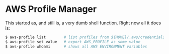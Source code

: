 # AWS Profile Manager

This started as, and still is, a very dumb shell function.
Right now all it does is:

```bash
$ aws-profile list        # list profiles from ${HOME}/.aws/credentials
$ aws-profile set value   # export AWS_PROFILE as some value
$ aws-profile whoami      # shows all AWS ENVIRONMENT variables
```
